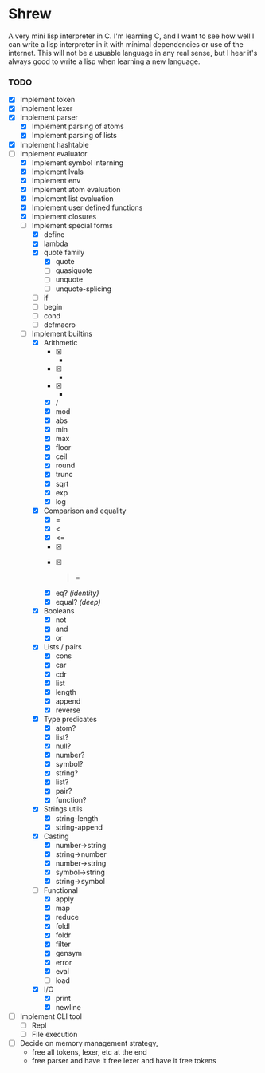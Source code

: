 # Shrew 

A very mini lisp interpreter in C. I'm learning C, and I want to see how well 
I can write a lisp interpreter in it with minimal dependencies or use of the 
internet.  This will not be a usuable language in any real sense, but I hear 
it's always good to write a lisp when learning a new language.

### TODO 

- [x] Implement token
- [x] Implement lexer
- [x] Implement parser 
    - [x] Implement parsing of atoms 
    - [x] Implement parsing of lists
- [x] Implement hashtable
- [ ] Implement evaluator 
    - [x] Implement symbol interning 
    - [x] Implement lvals 
    - [x] Implement env 
    - [x] Implement atom evaluation 
    - [x] Implement list evaluation 
    - [x] Implement user defined functions
    - [x] Implement closures
    - [ ] Implement special forms
        - [x] define
        - [x] lambda
        - [x] quote family
            - [x] quote
            - [ ] quasiquote
            - [ ] unquote
            - [ ] unquote-splicing
        - [ ] if
        - [ ] begin
        - [ ] cond
        - [ ] defmacro 
    - [ ] Implement builtins
        - [x] Arithmetic
            - [x] +
            - [x] -
            - [x] *
            - [x] /
            - [x] mod 
            - [x] abs
            - [x] min
            - [x] max
            - [x] floor
            - [x] ceil
            - [x] round
            - [x] trunc
            - [x] sqrt 
            - [x] exp
            - [x] log
        - [x] Comparison and equality
            - [x] =
            - [x] <
            - [x] <=
            - [x] >
            - [x] >=
            - [x] eq?     *(identity)*
            - [x] equal?  *(deep)*
        - [x] Booleans 
            - [x] not
            - [x] and 
            - [x] or
        - [x] Lists / pairs 
            - [x] cons 
            - [x] car
            - [x] cdr
            - [x] list
            - [x] length
            - [x] append
            - [x] reverse
        - [x] Type predicates
            - [x] atom?
            - [x] list?
            - [x] null?
            - [x] number?
            - [x] symbol?
            - [x] string?
            - [x] list?
            - [x] pair?
            - [x] function?
        - [x] Strings utils
            - [x] string-length
            - [x] string-append
        - [x] Casting
            - [x] number->string
            - [x] string->number
            - [x] number->string
            - [x] symbol->string
            - [x] string->symbol
        - [ ] Functional 
            - [x] apply
            - [x] map
            - [x] reduce
            - [x] foldl
            - [x] foldr
            - [x] filter
            - [x] gensym
            - [x] error
            - [x] eval
            - [ ] load
        - [x] I/O
            - [x] print
            - [x] newline

- [ ] Implement CLI tool
    - [ ] Repl 
    - [ ] File execution 

- [ ] Decide on memory management strategy, 
    - free all tokens, lexer, etc at the end
    - free parser and have it free lexer and have it free tokens
